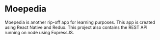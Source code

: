 # Moepedia

Moepedia is another rip-off app for learning purposes. This app is created using React Native and Redux. This project also contains the REST API running on node using ExpressJS.
